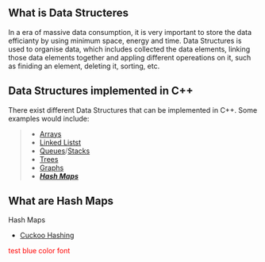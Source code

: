   ## What is Data Structeres
  In a era of massive data consumption, it is very important to store the data efficianty by using minimum space, energy and time. Data Structures is used to organise data, which includes collected the data elements, linking those data elements together and appling different opereations on it, such as finiding an element, deleting it, sorting, etc.
  
  ## Data Structures implemented in C++
  There exist different Data Structures that can be implemented in C++. Some examples would include:
  
   >-   [Arrays](http://www.cplusplus.com/doc/tutorial/arrays/)
   >-   [Linked Listst](https://www.geeksforgeeks.org/data-structures/linked-list/)
   >-   [Queues](http://www.cplusplus.com/reference/queue/queue/)/[Stacks](http://www.cplusplus.com/reference/stack/stack/)
   >-   [Trees](https://www.geeksforgeeks.org/binary-tree-set-1-introduction/)
   >-   [Graphs](https://stackoverflow.com/questions/5493474/graph-implementation-c)
   >-   [__***Hash Maps***__](https://github.com/vardtlv/Tutorials/blob/master/DataStructeres/README.md#what-are-hash-maps)
   
  ## What are Hash Maps
  Hash Maps 
   
   -  [Cuckoo Hashing](https://github.com/vardtlv/Tutorials/blob/master/DataStructeres/CuckooHashing.md#cuckoo-hashing)
  

<font color='red'>test blue color font</font>
